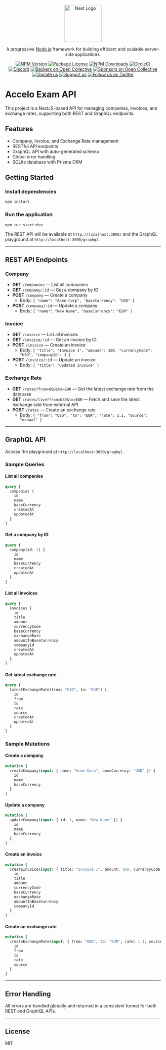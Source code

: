 <p align="center">
  <a href="http://nestjs.com/" target="blank"><img src="https://nestjs.com/img/logo-small.svg" width="120" alt="Nest Logo" /></a>
</p>

[circleci-image]: https://img.shields.io/circleci/build/github/nestjs/nest/master?token=abc123def456
[circleci-url]: https://circleci.com/gh/nestjs/nest

  <p align="center">A progressive <a href="http://nodejs.org" target="_blank">Node.js</a> framework for building efficient and scalable server-side applications.</p>
    <p align="center">
<a href="https://www.npmjs.com/~nestjscore" target="_blank"><img src="https://img.shields.io/npm/v/@nestjs/core.svg" alt="NPM Version" /></a>
<a href="https://www.npmjs.com/~nestjscore" target="_blank"><img src="https://img.shields.io/npm/l/@nestjs/core.svg" alt="Package License" /></a>
<a href="https://www.npmjs.com/~nestjscore" target="_blank"><img src="https://img.shields.io/npm/dm/@nestjs/common.svg" alt="NPM Downloads" /></a>
<a href="https://circleci.com/gh/nestjs/nest" target="_blank"><img src="https://img.shields.io/circleci/build/github/nestjs/nest/master" alt="CircleCI" /></a>
<a href="https://discord.gg/G7Qnnhy" target="_blank"><img src="https://img.shields.io/badge/discord-online-brightgreen.svg" alt="Discord"/></a>
<a href="https://opencollective.com/nest#backer" target="_blank"><img src="https://opencollective.com/nest/backers/badge.svg" alt="Backers on Open Collective" /></a>
<a href="https://opencollective.com/nest#sponsor" target="_blank"><img src="https://opencollective.com/nest/sponsors/badge.svg" alt="Sponsors on Open Collective" /></a>
  <a href="https://paypal.me/kamilmysliwiec" target="_blank"><img src="https://img.shields.io/badge/Donate-PayPal-ff3f59.svg" alt="Donate us"/></a>
    <a href="https://opencollective.com/nest#sponsor"  target="_blank"><img src="https://img.shields.io/badge/Support%20us-Open%20Collective-41B883.svg" alt="Support us"></a>
  <a href="https://twitter.com/nestframework" target="_blank"><img src="https://img.shields.io/twitter/follow/nestframework.svg?style=social&label=Follow" alt="Follow us on Twitter"></a>
</p>
  <!--[![Backers on Open Collective](https://opencollective.com/nest/backers/badge.svg)](https://opencollective.com/nest#backer)
  [![Sponsors on Open Collective](https://opencollective.com/nest/sponsors/badge.svg)](https://opencollective.com/nest#sponsor)-->

# Accelo Exam API

This project is a NestJS-based API for managing companies, invoices, and exchange rates, supporting both REST and GraphQL endpoints.

## Features
- Company, Invoice, and Exchange Rate management
- RESTful API endpoints
- GraphQL API with auto-generated schema
- Global error handling
- SQLite database with Prisma ORM

## Getting Started

### Install dependencies
```bash
npm install
```

### Run the application
```bash
npm run start:dev
```

The REST API will be available at `http://localhost:3000/` and the GraphQL playground at `http://localhost:3000/graphql`.

---

## REST API Endpoints

### Company
- **GET** `/companies` — List all companies
- **GET** `/company/:id` — Get a company by ID
- **POST** `/company` — Create a company
  - Body: `{ "name": "Acme Corp", "baseCurrency": "USD" }`
- **POST** `/company/:id` — Update a company
  - Body: `{ "name": "New Name", "baseCurrency": "EUR" }`

### Invoice
- **GET** `/invoice` — List all invoices
- **GET** `/invoice/:id` — Get an invoice by ID
- **POST** `/invoice` — Create an invoice
  - Body: `{ "title": "Invoice 1", "amount": 100, "currencyCode": "USD", "companyId": 1 }`
- **POST** `/invoice/:id` — Update an invoice
  - Body: `{ "title": "Updated Invoice" }`

### Exchange Rate
- **GET** `/rates?from=USD&to=EUR` — Get the latest exchange rate from the database
- **GET** `/rates/live?from=USD&to=EUR` — Fetch and save the latest exchange rate from external API
- **POST** `/rates` — Create an exchange rate
  - Body: `{ "from": "USD", "to": "EUR", "rate": 1.1, "source": "manual" }`

---

## GraphQL API

Access the playground at `http://localhost:3000/graphql`.

### Sample Queries

#### List all companies
```graphql
query {
  companies {
    id
    name
    baseCurrency
    createdAt
    updatedAt
  }
}
```

#### Get a company by ID
```graphql
query {
  company(id: 1) {
    id
    name
    baseCurrency
    createdAt
    updatedAt
  }
}
```

#### List all invoices
```graphql
query {
  invoices {
    id
    title
    amount
    currencyCode
    baseCurrency
    exchangeRate
    amountInBaseCurrency
    companyId
    createdAt
    updatedAt
  }
}
```

#### Get latest exchange rate
```graphql
query {
  latestExchangeRate(from: "USD", to: "EUR") {
    id
    from
    to
    rate
    source
    createdAt
    updatedAt
  }
}
```

### Sample Mutations

#### Create a company
```graphql
mutation {
  createCompany(input: { name: "Acme Corp", baseCurrency: "USD" }) {
    id
    name
    baseCurrency
  }
}
```

#### Update a company
```graphql
mutation {
  updateCompany(input: { id: 1, name: "New Name" }) {
    id
    name
    baseCurrency
  }
}
```

#### Create an invoice
```graphql
mutation {
  createInvoice(input: { title: "Invoice 1", amount: 100, currencyCode: "USD", companyId: 1 }) {
    id
    title
    amount
    currencyCode
    baseCurrency
    exchangeRate
    amountInBaseCurrency
    companyId
  }
}
```

#### Create an exchange rate
```graphql
mutation {
  createExchangeRate(input: { from: "USD", to: "EUR", rate: 1.1, source: "manual" }) {
    id
    from
    to
    rate
    source
  }
}
```

---

## Error Handling
All errors are handled globally and returned in a consistent format for both REST and GraphQL APIs.

---

## License
MIT
